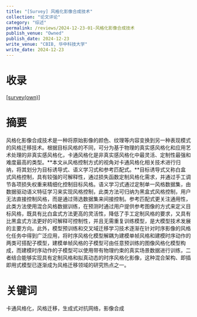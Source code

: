 ```yaml
---
title: "[Survey] 风格化影像合成技术"
collection: "论文评论"
category: "综述"
permalink: /reviews/2024-12-23-01-风格化影像合成技术
publish_venue: "Owned"
publish_date: 2024-12-23
write_venue: "CBIB, 华中科技大学"
write_date: 2024-12-23
---
```




# 收录

[[survey(own)]](https://cyannypasiify.github.io/files/reviews/survey/风格化影像合成技术.pdf)

# 摘要

风格化影像合成技术是一种将原始影像的颜色、纹理等内容变换到另一种表现模式的风格迁移技术。根据目标风格的不同，可分为基于物理的真实感风格化和应用艺术处理的非真实感风格化，卡通风格化是非真实感风格化中最灵活、定制性最强和难度最高的类型。**本文从风格控制方式的视角对卡通风格化相关技术进行归纳，将其划分为目标诱导式、语义学习式和参考匹配式。**目标诱导式又称白盒式风格控制，具有较强的可解释性，通过损失函数定制风格化需求，并通过手工调节各项损失权重来精细化控制目标风格。语义学习式通过定制单一风格数据集，由数据驱动语义特征学习来实现风格控制，此类方法可归纳为黑盒式风格控制，用户无法直接控制风格，而是通过筛选数据集来间接控制。参考匹配式更关注通用性，此类方法使用混合风格数据训练，在预测时通过用户提供参考图像的方式来定义目标风格，既具有比白盒式方法更高的灵活性，降低了手工定制风格的要求，又具有比黑盒式方法更好的可解释可控制性，并且无需重复训练模型，是大模型技术发展的主要方向。此外，模型预训练和交叉域迁移学习技术逐渐在针对时序影像的风格化任务中得到广泛应用，将时序风格化模型解耦为建模单帧风格和建模时序动作的两类可搭配子模型，建模单帧风格的子模型可由任意预训练的图像风格化模型构成，而建模时序动作的子模型可以使用带有物理约束的真实场景数据进行训练，二者结合能够实现具有定制风格和拟真动态的时序风格化影像，这种混合架构、即插即用式模型已逐渐成为风格迁移领域的研究热点之一。

# 关键词

卡通风格化，风格迁移，生成式对抗网络，影像合成

